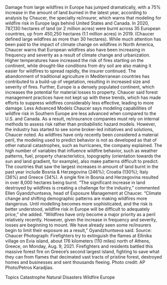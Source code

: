 Damage from large wildfires in Europe has jumped dramatically, with a 75% increase in the amount of land burned in the latest year, according to analysis by Chaucer, the specialty re/insurer, which warns that modeling for wildfire risk in Europe lags behind United States and Canada.
In 2020, 787,130 hectares of land (or 2 million acres) were burnt across 35 European countries, up from 450,250 hectares (1.1 million acres) in 2019. (Chaucer defined large wildfires as more than 30 hectares).
While much attention has been paid to the impact of climate change on wildfires in North America, Chaucer warns that European wildfires also have been increasing in frequency and severity as a result of climate change and urbanization. Higher temperatures have increased the risk of fires starting on the continent, while drought-like conditions from dry soil are also making it easier for wildfires to spread rapidly, the insurer continued.
The abandonment of traditional agriculture in Mediterranean countries has contributed to a build-up of vegetation, resulting in increased size and severity of fires. Further, Europe is a densely populated continent, which increases the potential for material losses to property.
Chaucer said forest management practices have not kept up with these trends, which has made efforts to suppress wildfires considerably less effective, leading to more damage.
Less Advanced Models
Chaucer says modeling capabilities of wildfire risk in Southern Europe are less advanced when compared to the U.S. and Canada. As a result, re/insurance companies must rely on internal methods to assess risk rather than probabilistic hazard models.
However, the industry has started to see some broker-led initiatives and solutions, Chaucer noted.
As wildfires have only recently been considered a material peril, the modeling used to predict behavior is not as developed as that of other natural catastrophes, such as hurricanes, the company explained.
The high number of variables that influence wildfire behavior, such as weather patterns, fuel, property characteristics, topography (orientation towards the sun and land gradient, for example), also make patterns difficult to predict.
The countries that saw the largest increases in amount of land burnt in the past year include Bosnia & Herzegovina (246%); Croatia (130%); Italy (36%) and Greece (34%). A single fire in Bosnia and Herzegovina resulted in over 8,000 hectares being burnt.
“The significant increase in land destroyed by wildfires is creating a challenge for the industry,” commented Ellen Gyandzhuntseva, head of Exposure Management at Chaucer.
“Climate change and shifting demographic patterns are making wildfires more dangerous. Until modelling becomes more sophisticated, and the risk is better understood, wildfire risk in Europe will be difficult to adequately price,” she added.
“Wildfires have only become a major priority as a peril relatively recently. However, given the increase in frequency and severity, losses are beginning to mount. We have already seen some re/insurers begin to limit their exposure as a result,” Gyandzhuntseva said.
Source: Chaucer
Photograph: Firefighters try to extinguish the flames at Ellinika village on Evia island, about 176 kilometers (110 miles) north of Athens, Greece, on Monday, Aug. 9, 2021. Firefighters and residents battled this massive forest fire on Greece’s second largest island, fighting to save what they can from flames that decimated vast tracts of pristine forest, destroyed homes and businesses and sent thousands fleeing. Photo credit: AP Photo/Petros Karadjias.

Topics
Catastrophe
Natural Disasters
Wildfire
Europe
